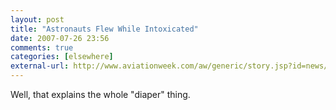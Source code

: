 ```yaml
---
layout: post  
title: "Astronauts Flew While Intoxicated"  
date: 2007-07-26 23:56  
comments: true  
categories: [elsewhere]
external-url: http://www.aviationweek.com/aw/generic/story.jsp?id=news/drunk072607.xml&amp;headline=Panel%20Finds%20Astronauts%20Flew%20While%20Intoxicated&amp;channel=space  
---
```


Well, that explains the whole "diaper" thing.

